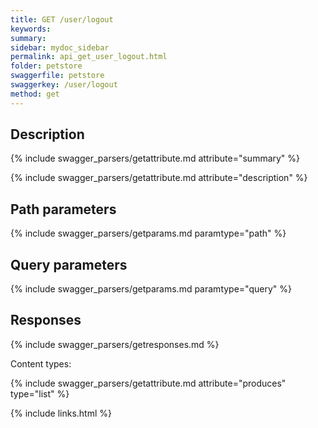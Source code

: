 ```yaml
---
title: GET /user/logout
keywords: 
summary: 
sidebar: mydoc_sidebar
permalink: api_get_user_logout.html
folder: petstore
swaggerfile: petstore
swaggerkey: /user/logout
method: get
---
```

## Description

{% include swagger_parsers/getattribute.md attribute="summary" %}

{% include swagger_parsers/getattribute.md attribute="description" %}

## Path parameters

{% include swagger_parsers/getparams.md paramtype="path" %}

## Query parameters

{% include swagger_parsers/getparams.md paramtype="query" %}

## Responses

{% include swagger_parsers/getresponses.md %}

Content types:

{% include swagger_parsers/getattribute.md attribute="produces" type="list" %}

{% include links.html %}
